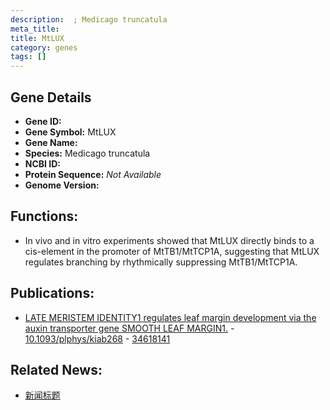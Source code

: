 ```yaml
---
description:  ; Medicago truncatula
meta_title:
title: MtLUX
category: genes
tags: []
---
```


## Gene Details
- **Gene ID:**	[](https://www.maizegdb.org/gene_center/gene/)
- **Gene Symbol:** MtLUX
- **Gene Name:** 
- **Species:** Medicago truncatula
- **NCBI ID:** [  ]()
- **Protein Sequence:** *Not Available*
- **Genome Version:** []()

## Functions:
   - In vivo and in vitro experiments showed that MtLUX directly binds to a cis-element in the promoter of MtTB1/MtTCP1A, suggesting that MtLUX regulates branching by rhythmically suppressing MtTB1/MtTCP1A.

## Publications:
   - [LATE MERISTEM IDENTITY1 regulates leaf margin development via the auxin transporter gene SMOOTH LEAF MARGIN1.]( https://www.sciencedirect.com/science/article/pii/S2214514122002513#s0010 ) - [10.1093/plphys/kiab268]( https://www.sciencedirect.com/science/article/pii/S2214514122002513#s0010 ) - [34618141](https://pubmed.ncbi.nlm.nih.gov/34618141/)

## Related News:
   - [新闻标题](https://mp.weixin.qq.com/s?__biz=Mzg3MDEwNDEyMg==&mid=2247542368&idx=6&sn=230302157dd8b80db6424a37ecfabe8d&chksm=ce908b35f9e7022393ea159a86f73bccbff70bacc182b23d007f0aa6d55ede3a2b4ddd34c233&scene=27#wechat_redirect)
